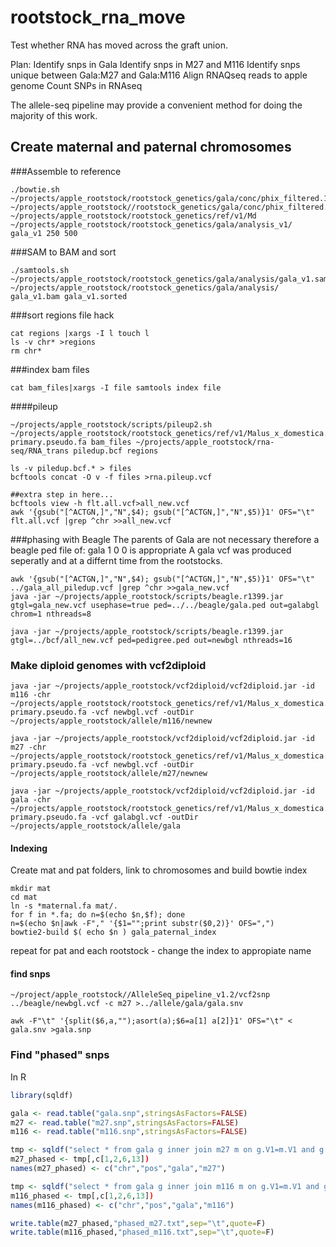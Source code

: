 # rootstock_rna_move

Test whether RNA has moved across the graft union.

Plan:
Identify snps in Gala
Identify snps in M27 and M116 
Identify snps unique between Gala:M27 and Gala:M116
Align RNAQseq reads to apple genome
Count SNPs in RNAseq 

The allele-seq pipeline may provide a convenient method for doing the majority of this work.

## Create maternal and paternal chromosomes 

###Assemble to reference
```shell
./bowtie.sh ~/projects/apple_rootstock/rootstock_genetics/gala/conc/phix_filtered.1  ~/projects/apple_rootstock//rootstock_genetics/gala/conc/phix_filtered.2 ~/projects/apple_rootstock/rootstock_genetics/ref/v1/Md ~/projects/apple_rootstock/rootstock_genetics/gala/analysis_v1/ gala_v1 250 500
```
###SAM to BAM and sort
```shell
./samtools.sh ~/projects/apple_rootstock/rootstock_genetics/gala/analysis/gala_v1.sam ~/projects/apple_rootstock/rootstock_genetics/gala/analysis/ gala_v1.bam gala_v1.sorted
```
###sort regions file hack
```shell
cat regions |xargs -I l touch l
ls -v chr* >regions
rm chr*
```
###index bam files
```shell
cat bam_files|xargs -I file samtools index file
```
####pileup
```shell
~/projects/apple_rootstock/scripts/pileup2.sh ~/projects/apple_rootstock/rootstock_genetics/ref/v1/Malus_x_domestica.v1.0-primary.pseudo.fa bam_files ~/projects/apple_rootstock/rna-seq/RNA_trans piledup.bcf regions

ls -v piledup.bcf.* > files
bcftools concat -O v -f files >rna.pileup.vcf

##extra step in here...
bcftools view -h flt.all.vcf>all_new.vcf
awk '{gsub("[^ACTGN,]","N",$4); gsub("[^ACTGN,]","N",$5)}1' OFS="\t" flt.all.vcf |grep ^chr >>all_new.vcf

```

###phasing with Beagle
The parents of Gala are not necessary therefore a beagle ped file of:
gala 1 0 0 
is appropriate
A gala vcf was produced seperatly and at a differnt time from the rootstocks.
```shell
awk '{gsub("[^ACTGN,]","N",$4); gsub("[^ACTGN,]","N",$5)}1' OFS="\t" ../gala_all_piledup.vcf |grep ^chr >>gala_new.vcf
java -jar ~/projects/apple_rootstock/scripts/beagle.r1399.jar gtgl=gala_new.vcf usephase=true ped=../../beagle/gala.ped out=galabgl chrom=1 nthreads=8

java -jar ~/projects/apple_rootstock/scripts/beagle.r1399.jar gtgl=../bcf/all_new.vcf ped=pedigree.ped out=newbgl nthreads=16

```

### Make diploid genomes with vcf2diploid
```shell
java -jar ~/projects/apple_rootstock/vcf2diploid/vcf2diploid.jar -id m116 -chr ~/projects/apple_rootstock/rootstock_genetics/ref/v1/Malus_x_domestica.v1.0-primary.pseudo.fa -vcf newbgl.vcf -outDir ~/projects/apple_rootstock/allele/m116/newnew

java -jar ~/projects/apple_rootstock/vcf2diploid/vcf2diploid.jar -id m27 -chr ~/projects/apple_rootstock/rootstock_genetics/ref/v1/Malus_x_domestica.v1.0-primary.pseudo.fa -vcf newbgl.vcf -outDir ~/projects/apple_rootstock/allele/m27/newnew

java -jar ~/projects/apple_rootstock/vcf2diploid/vcf2diploid.jar -id gala -chr ~/projects/apple_rootstock/rootstock_genetics/ref/v1/Malus_x_domestica.v1.0-primary.pseudo.fa -vcf galabgl.vcf -outDir ~/projects/apple_rootstock/allele/gala

```

#### Indexing 

Create mat and pat folders, link to chromosomes and build bowtie index
```shell
mkdir mat
cd mat
ln -s *maternal.fa mat/.
for f in *.fa; do n=$(echo $n,$f); done
n=$(echo $n|awk -F"," '{$1="";print substr($0,2)}' OFS=",")
bowtie2-build $( echo $n ) gala_paternal_index
```

repeat for pat and each rootstock - change the index to appropiate name

#### find snps 
```shell
~/project/apple_rootstock//AlleleSeq_pipeline_v1.2/vcf2snp ../beagle/newbgl.vcf -c m27 >../allele/gala/gala.snv

awk -F"\t" '{split($6,a,"");asort(a);$6=a[1] a[2]}1' OFS="\t" < gala.snv >gala.snp
``` 

### Find "phased" snps
In R

```R
library(sqldf)

gala <- read.table("gala.snp",stringsAsFactors=FALSE)
m27 <- read.table("m27.snp",stringsAsFactors=FALSE)
m116 <- read.table("m116.snp",stringsAsFactors=FALSE)

tmp <- sqldf("select * from gala g inner join m27 m on g.V1=m.V1 and g.V2=m.V2 and g.V6!=m.V6")
m27_phased <- tmp[,c[1,2,6,13])
names(m27_phased) <- c("chr","pos","gala","m27")

tmp <- sqldf("select * from gala g inner join m116 m on g.V1=m.V1 and g.V2=m.V2 and g.V6!=m.V6")
m116_phased <- tmp[,c[1,2,6,13])
names(m116_phased) <- c("chr","pos","gala","m116")

write.table(m27_phased,"phased_m27.txt",sep="\t",quote=F)
write.table(m116_phased,"phased_m116.txt",sep="\t",quote=F)
```




